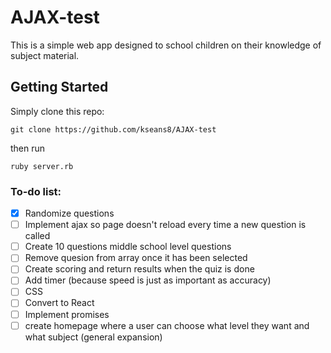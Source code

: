 # AJAX-test
This is a simple web app designed to school children on their knowledge of subject material.

## Getting Started
Simply clone this repo:
```
git clone https://github.com/kseans8/AJAX-test
```
then run
```
ruby server.rb
```

### To-do list:
- [x] Randomize questions
- [ ] Implement ajax so page doesn't reload every time a new question is called
- [ ] Create 10 questions middle school level questions
- [ ] Remove quesion from array once it has been selected
- [ ] Create scoring and return results when the quiz is done
- [ ] Add timer (because speed is just as important as accuracy)
- [ ] CSS
- [ ] Convert to React
- [ ] Implement promises
- [ ] create homepage where a user can choose what level they want and what subject (general expansion)
